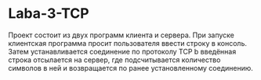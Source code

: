 # Laba-3-TCP
Проект состоит из двух программ клиента и сервера. При запуске клиентская программа просит пользователя ввести строку в консоль. Затем устанавливается соединение по протоколу TCP b введённая строка отсылается на сервер, где подсчитывается количество символов в ней и возвращается по ранее установленному соединению.
